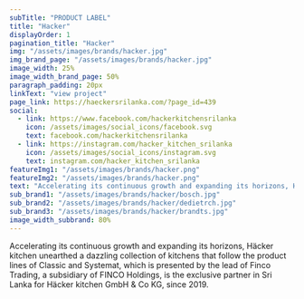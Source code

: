 ```yaml
---
subTitle: "PRODUCT LABEL" 
title: "Hacker"
displayOrder: 1
pagination_title: "Hacker"
img: "/assets/images/brands/hacker.jpg"
img_brand_page: "/assets/images/brands/hacker.jpg"
image_width: 25%
image_width_brand_page: 50%
paragraph_padding: 20px
linkText: "view project"
page_link: https://haeckersrilanka.com/?page_id=439
social:
  - link: https://www.facebook.com/hackerkitchensrilanka
    icon: /assets/images/social_icons/facebook.svg
    text: facebook.com/hackerkitchensrilanka
  - link: https://instagram.com/hacker_kitchen_srilanka
    icon: /assets/images/social_icons/instagram.svg
    text: instagram.com/hacker_kitchen_srilanka
featureImg1: "/assets/images/brands/hacker.png"
featureImg2: "/assets/images/brands/hacker.png"
text: "Accelerating its continuous growth and expanding its horizons, Häcker kitchen unearthed a dazzling collection of kitchens that follow the product lines of Classic and Systemat, which is presented by the lead of Finco Trading, a subsidiary of FINCO Holdings, is the exclusive partner in Sri Lanka for Häcker kitchen GmbH & Co KG, since 2019."
sub_brand1: "/assets/images/brands/hacker/bosch.jpg"
sub_brand2: "/assets/images/brands/hacker/dedietrch.jpg"
sub_brand3: "/assets/images/brands/hacker/brandts.jpg"
image_width_subbrand: 80%
---
```

Accelerating its continuous growth and expanding its horizons, Häcker kitchen unearthed a dazzling collection of kitchens that follow the product lines of Classic and Systemat, which is presented by the lead of Finco Trading, a subsidiary of FINCO Holdings, is the exclusive partner in Sri Lanka for Häcker kitchen GmbH & Co KG, since 2019.